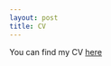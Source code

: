 ```yaml
---
layout: post
title: CV
---
```


You can find my CV [here](https://raw.githubusercontent.com/justine-gehring/justine-gehring.github.io/master/images/Justine_Gehring_CV.pdf)
